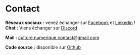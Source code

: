# Contact

**Réseaux sociaux** : venez échanger sur [Facebook](https://www.facebook.com/Culture.Numerique.Officiel) et [Linkedin](https://www.linkedin.com/company/culture-numérique-official/) !  
**Chat** : Viens échanger sur [Discord](https://discord.gg/xzjYYkjA3x)

**Mail** : culture.numerique.contact@gmail.com  

**Code source** : disponible sur [Github](https://github.com/AbcSxyZ/Culture-Numerique)
